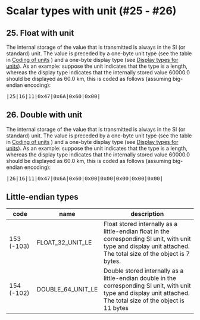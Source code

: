 # Scalar types with unit (#25 - #26)

## 25. Float with unit

The internal storage of the value that is transmitted is always in the SI (or standard) unit. The value is preceded by a one-byte unit type (see the table in [Coding of units](../coding-units) ) and a one-byte display type (see  [Display types for units](../display-types)). As an example: suppose the unit indicates that the type is a length, whereas the display type indicates that the internally stored value 60000.0 should be displayed as 60.0 km, this is coded as follows (assuming big-endian encoding):

<pre>
|25|16|11|0x47|0x6A|0x60|0x00|
</pre>


## 26. Double with unit

The internal storage of the value that is transmitted is always in the SI (or standard) unit. The value is preceded by a one-byte unit type (see the table in [Coding of units](../coding-units) ) and a one-byte display type (see  [Display types for units](../display-types)). As an example: suppose the unit indicates that the type is a length, whereas the display type indicates that the internally stored value 60000.0 should be displayed as 60.0 km, this is coded as follows (assuming big-endian encoding):

<pre>
|26|16|11|0x47|0x6A|0x60|0x00|0x00|0x00|0x00|0x00|
</pre>


## Little-endian types

| code | name | description |
| ------ | ------- | -------------- |
| 153 (-103) | FLOAT_32_UNIT_LE | Float stored internally as a little-endian float in the corresponding SI unit, with unit type and display unit attached. The total size of the object is 7 bytes. |
| 154 (-102) | DOUBLE_64_UNIT_LE | Double stored internally as a little-endian double in the corresponding SI unit, with unit type and display unit attached. The total size of the object is 11 bytes |
